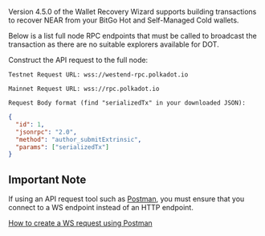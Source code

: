 Version 4.5.0 of the Wallet Recovery Wizard supports building transactions to recover NEAR from your BitGo Hot and Self-Managed Cold wallets.

Below is a list full node RPC endpoints that must be called to broadcast the transaction as there are no suitable explorers available for DOT.

Construct the API request to the full node:

    Testnet Request URL: wss://westend-rpc.polkadot.io

    Mainnet Request URL: wss://rpc.polkadot.io

    Request Body format (find "serializedTx" in your downloaded JSON):

```json
{
  "id": 1,
  "jsonrpc": "2.0",
  "method": "author_submitExtrinsic",
  "params": ["serializedTx"]
}
```

## Important Note

If using an API request tool such as [Postman](https://www.postman.com/), you must ensure that you connect to a WS endpoint instead of an HTTP endpoint.

[How to create a WS request using Postman](https://learning.postman.com/docs/sending-requests/websocket/websocket/)
